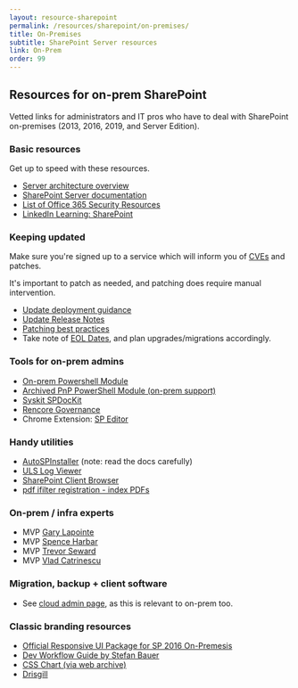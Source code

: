 ```yaml
---
layout: resource-sharepoint
permalink: /resources/sharepoint/on-premises/
title: On-Premises
subtitle: SharePoint Server resources
link: On-Prem
order: 99
---
```


## Resources for on-prem SharePoint

Vetted links for administrators and IT pros who have to deal with SharePoint on-premises (2013, 2016, 2019, and Server Edition).

### Basic resources

Get up to speed with these resources.

* [Server architecture overview](https://en.wikipedia.org/wiki/SharePoint#Server_architecture)
* [SharePoint Server documentation](https://learn.microsoft.com/sharepoint/sharepoint-server/)
* [List of Office 365 Security Resources](https://practical365.com/office-365-security-resources/)
* [LinkedIn Learning: SharePoint](https://www.linkedin.com/learning/search?keywords=sharepoint)

### Keeping updated

Make sure you're signed up to a service which will inform you of [CVEs](https://www.cve.org/) and patches.

It's important to patch as needed, and patching does require manual intervention.

* [Update deployment guidance](https://learn.microsoft.com/en-us/sharepoint/upgrade-and-update/deploy-updates-for-sharepoint-server-2016)
* [Update Release Notes](https://learn.microsoft.com/en-us/officeupdates/sharepoint-updates)
* [Patching best practices](https://blog.stefan-gossner.com/2020/02/11/sharepoint-patching-best-practices/)
* Take note of [EOL Dates](https://endoflife.date/sharepoint), and plan upgrades/migrations accordingly.

### Tools for on-prem admins

* [On-prem Powershell Module](https://learn.microsoft.com/en-us/powershell/sharepoint/sharepoint-server/sharepoint-server-cmdlets)
* [Archived PnP PowerShell Module (on-prem support)](https://github.com/pnp/PnP-PowerShell)
* [Syskit SPDocKit](http://www.syskit.com/products/spdockit)
* [Rencore Governance](https://rencore.com/)
* Chrome Extension: [SP Editor](https://chrome.google.com/webstore/detail/sp-editor/ecblfcmjnbbgaojblcpmjoamegpbodhd?hl=en)

### Handy utilities

* [AutoSPInstaller](http://autospinstaller.com/) (note: read the docs carefully)
* [ULS Log Viewer](//www.microsoft.com/en-au/download/details.aspx?id=44020)
* [SharePoint Client Browser](//github.com/bramdejager/spcb)
* [pdf ifilter registration - index PDFs](https://gist.github.com/alirobe/260220600a01544e1c467e56bd187d14)

### On‑prem / infra experts

* MVP [Gary Lapointe](http://blog.falchionconsulting.com)
* MVP [Spence Harbar](http://harbar.net/)
* MVP [Trevor Seward](https://thesharepointfarm.com/)
* MVP [Vlad Catrinescu](https://vladtalkstech.com/)

### Migration, backup + client software

* See [cloud admin page](../it-admins/#migration--backup), as this is relevant to on-prem too.

### Classic branding resources

* [Official Responsive UI Package for SP 2016 On-Premesis](https://dev.office.com/blogs/announcing-responsive-ui-package-for-sharepoint-on-premises-2013-2016)
* [Dev Workflow Guide by Stefan Bauer](http://www.n8d.at/blog/how-i-develop-in-sharepoint-and-office-365-now/)
* [CSS Chart (via web archive)](https://web.archive.org/web/20181117202055/https://sharepointexperience.com/csschart/csschart.html)
* [Drisgill](http://blog.drisgill.com)